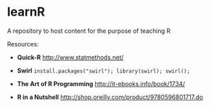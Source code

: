 learnR
======

A repository to host content for the purpose of teaching R

Resources:

- **Quick-R** http://www.statmethods.net/

- **Swirl** ```install.packages("swirl"); library(swirl); swirl();```

- **The Art of R Programming** http://it-ebooks.info/book/1734/

- **R in a Nutshell** http://shop.oreilly.com/product/9780596801717.do
